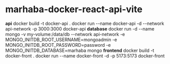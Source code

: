 # marhaba-docker-react-api-vite
**api**
docker build -t docker-api .
docker run --name docker-api -d --network api-network -p 3000:3000 docker-api
**database**
docker run -d --name mongo -v my-volume:/data/db --network api-network -e MONGO_INITDB_ROOT_USERNAME=mongoadmin -e MONGO_INITDB_ROOT_PASSWORD=password -e MONGO_INITDB_DATABASE=marhaba mongo
**frontend**
docker build -t docker-front .
docker run --name docker-front -d -p 5173:5173 docker-front
